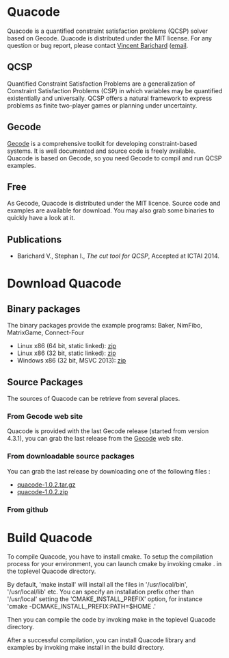 Quacode
=======

Quacode is a quantified constraint satisfaction problems (QCSP) solver based on Gecode.
Quacode is distributed under the MIT license. For any question or bug report, please contact [Vincent Barichard](http://vincent.barichard.com) ([email](mailto:vincent.barichard@univ-angers.fr).

## QCSP
Quantified Constraint Satisfaction Problems are a generalization of Constraint Satisfaction Problems (CSP) in which variables may be quantified existentially and universally. QCSP offers a natural framework to express problems as finite two-player games or planning under uncertainty.

## Gecode
[Gecode](http://www.gecode.org) is a comprehensive toolkit for developing constraint-based systems. It is well documented and source code is freely available. Quacode is based on Gecode, so you need Gecode to compil and run QCSP examples.

## Free
As Gecode, Quacode is distributed under the MIT licence. Source code and examples are available for download. You may also grab some binaries to quickly have a look at it.

## Publications
- Barichard V., Stephan I., *The cut tool for QCSP*, Accepted at ICTAI 2014.


Download Quacode
================

## Binary packages
The binary packages provide the example programs: Baker, NimFibo, MatrixGame, Connect-Four

- Linux x86 (64 bit, static linked): [zip](http://www.barichard.com/packages/quacode-1.0.2-linux-64.zip)
- Linux x86 (32 bit, static linked): [zip](http://www.barichard.com/packages/quacode-1.0.2-linux-32.zip)
- Windows x86 (32 bit, MSVC 2013): [zip](http://www.barichard.com/packages/quacode-1.0.2-win-32.zip)

## Source Packages
The sources of Quacode can be retrieve from several places.

### From Gecode web site
Quacode is provided with the last Gecode release (started from version 4.3.1), you can grab the last release from the [Gecode](http://www.gecode.org/) web site.

### From downloadable source packages
You can grab the last release by downloading one of the following files :
- [quacode-1.0.2.tar.gz](http://www.barichard.com/packages/quacode-1.0.2.tar.gz)
- [quacode-1.0.2.zip](http://www.barichard.com/packages/quacode-1.0.2.zip)

### From github

Build Quacode
=============

To compile Quacode, you have to install cmake. To setup the
compilation process for your environment, you can launch
cmake by invoking
  cmake .
in the toplevel Quacode directory.

By default, 'make install' will install all the files in
'/usr/local/bin', '/usr/local/lib' etc.  You can specify
an installation prefix other than '/usr/local' setting the
'CMAKE_INSTALL_PREFIX' option,
for instance 'cmake -DCMAKE_INSTALL_PREFIX:PATH=$HOME .'

Then you can compile the code by invoking
  make
in the toplevel Quacode directory.

After a successful compilation, you can install Quacode
library and examples by invoking
  make install
in the build directory.
